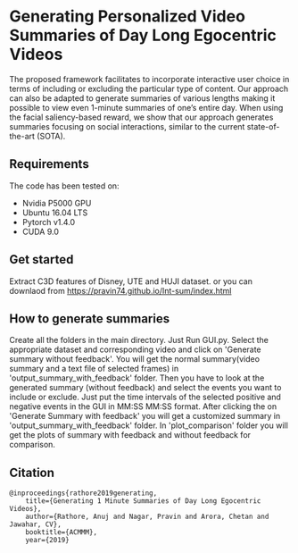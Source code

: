 # Generating Personalized Video Summaries of Day Long Egocentric Videos

The proposed framework facilitates to incorporate interactive user choice in terms of including or excluding the
particular type of content. Our approach can also be adapted to generate summaries of various lengths making it possible to view even 1-minute summaries of one’s entire day. When using the facial saliency-based reward, we show that our approach generates summaries focusing on social interactions, similar to the current state-of-the-art (SOTA).

## Requirements
The code has been tested on:

- Nvidia P5000 GPU
- Ubuntu 16.04 LTS
- Pytorch v1.4.0
- CUDA 9.0

## Get started
Extract C3D features of Disney, UTE and HUJI dataset. or you can downlaod from https://pravin74.github.io/Int-sum/index.html

## How to generate summaries

Create all the folders in the main directory.
Just Run GUI.py. Select the appropriate dataset and corresponding video and click on 'Generate summary without feedback'. You will get the normal summary(video summary and a text file of selected frames) in 'output_summary_with_feedback' folder. Then you have to look at the generated summary (without feedback) and select the events you want to include or exclude. Just put the time intervals of the selected positive and negative events in the GUI in MM:SS MM:SS format. 
After clicking the on 'Generate Summary with feedback' you will get a customized summary in 'output_summary_with_feedback' folder.  In 'plot_comparison' folder you will get the plots of summary with feedback and without feedback for comparison.
## Citation
```
@inproceedings{rathore2019generating,
	title={Generating 1 Minute Summaries of Day Long Egocentric Videos},
	author={Rathore, Anuj and Nagar, Pravin and Arora, Chetan and Jawahar, CV},
	booktitle={ACMMM},
	year={2019}
```

